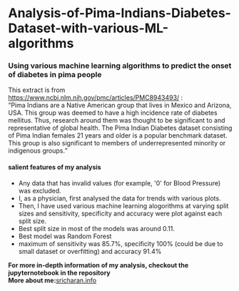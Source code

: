 # Analysis-of-Pima-Indians-Diabetes-Dataset-with-various-ML-algorithms
<h3>
Using various machine learning algorithms to predict the onset of diabetes in pima people
</h3>

This extract is from https://www.ncbi.nlm.nih.gov/pmc/articles/PMC8943493/ :
<br>
<q>Pima Indians are a Native American group that lives in Mexico and Arizona, USA. This group was deemed to have a high incidence rate of diabetes mellitus. Thus, research around them was thought to be significant to and representative of global health. The Pima Indian Diabetes dataset consisting of Pima Indian females 21 years and older is a popular benchmark dataset. This group is also significant to members of underrepresented minority or indigenous groups.</q>
<br>
<h4>salient features of my analysis</h4>
<ul>
<li>Any data that has invalid values (for example, '0' for Blood Pressure) was excluded.</li>
<li>I, as a physician, first analysed the data for trends with various plots.</li>
<li>Then, I have used various machine learning alogorithms at varying split sizes and sensitivity, specificity and accuracy were plot against each split size.</li>
<li>Best split size in most of the models was around 0.11.</li>
<li>Best model was Random Forest</li>
<li>maximum of sensitivity was 85.7%, specificity 100% (could be due to small dataset or overfitting) and accuracy 91.4% </li>
</ul>
<b>For more in-depth information of my analysis, checkout the jupyternotebook in the repository</b>
<br>
<b>More about me:</b><span><a target="_blank" href="https://sricharan.info">sricharan.info</a>
